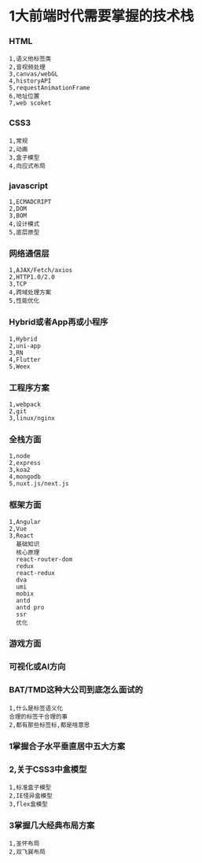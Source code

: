 <!--
 * @Author: your name
 * @Date: 2021-02-28 17:46:12
 * @LastEditTime: 2021-02-28 22:49:47
 * @LastEditors: Please set LastEditors
 * @Description: In User Settings Edit
 * @FilePath: /interview/珠峰day01/index.md
-->
# 1大前端时代需要掌握的技术栈
### HTML
```
1,语义他标签类
2,音视频处理
3,canvas/webGL
4,historyAPI
5,requestAnimationFrame
6,地址位置
7,web scoket
```
### CSS3
```
1,常规
2,动画
3,盒子模型
4,向应式布局
```
### javascript
```
1,ECMADCRIPT
2,DOM
3,BOM
4,设计模式
5,底层原型
```
### 网络通信层 
```
1,AJAX/Fetch/axios
2,HTTP1.0/2.0
3,TCP
4,跨域处理方案
5,性能优化
```
### Hybrid或者App再或小程序
```
1,Hybrid
2,uni-app
3,RN 
4,Flutter
5,Weex
```
### 工程序方案
```
1,webpack
2,git
3,linux/nginx
```
### 全栈方面
```
1,node 
2,express 
3,koa2
4,mongodb
5,nuxt.js/next.js
```
### 框架方面
```
1,Angular
2,Vue
3,React
  基础知识
  核心原理
  react-router-dom
  redux
  react-redux
  dva
  umi
  mobix
  antd
  antd pro
  ssr
  优化
```
### 游戏方面
### 可视化或AI方向

### BAT/TMD这种大公司到底怎么面试的
```
1,什么是标签语义化
合理的标签干合理的事
2,都有那些标签标,都是啥意思

```
### 1掌握合子水平垂直居中五大方案



### 2,关于CSS3中盒模型
```
1,标准盒子模型
2,IE怪异盒模型
3,flex盒模型
```
### 3掌握几大经典布局方案
```
1,圣怀布局
2,双飞巽布局
```












 